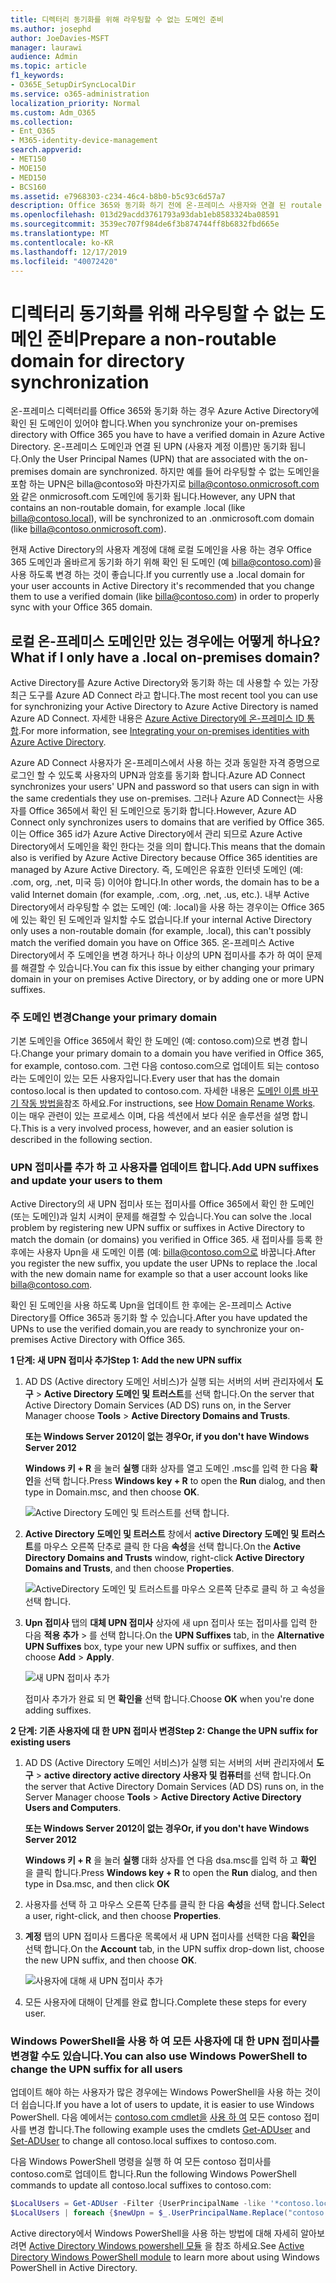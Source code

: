 ```yaml
---
title: 디렉터리 동기화를 위해 라우팅할 수 없는 도메인 준비
ms.author: josephd
author: JoeDavies-MSFT
manager: laurawi
audience: Admin
ms.topic: article
f1_keywords:
- O365E_SetupDirSyncLocalDir
ms.service: o365-administration
localization_priority: Normal
ms.custom: Adm_O365
ms.collection:
- Ent_O365
- M365-identity-device-management
search.appverid:
- MET150
- MOE150
- MED150
- BCS160
ms.assetid: e7968303-c234-46c4-b8b0-b5c93c6d57a7
description: Office 365와 동기화 하기 전에 온-프레미스 사용자와 연결 된 routale 도메인이 있는 경우 수행 해야 하는 작업에 대해 알아봅니다.
ms.openlocfilehash: 013d29acdd3761793a93dab1eb8583324ba08591
ms.sourcegitcommit: 3539ec707f984de6f3b874744ff8b6832fbd665e
ms.translationtype: MT
ms.contentlocale: ko-KR
ms.lasthandoff: 12/17/2019
ms.locfileid: "40072420"
---
```

# <a name="prepare-a-non-routable-domain-for-directory-synchronization"></a><span data-ttu-id="e439f-103">디렉터리 동기화를 위해 라우팅할 수 없는 도메인 준비</span><span class="sxs-lookup"><span data-stu-id="e439f-103">Prepare a non-routable domain for directory synchronization</span></span>
<span data-ttu-id="e439f-104">온-프레미스 디렉터리를 Office 365와 동기화 하는 경우 Azure Active Directory에 확인 된 도메인이 있어야 합니다.</span><span class="sxs-lookup"><span data-stu-id="e439f-104">When you synchronize your on-premises directory with Office 365 you have to have a verified domain in Azure Active Directory.</span></span> <span data-ttu-id="e439f-105">온-프레미스 도메인과 연결 된 UPN (사용자 계정 이름)만 동기화 됩니다.</span><span class="sxs-lookup"><span data-stu-id="e439f-105">Only the User Principal Names (UPN) that are associated with the on-premises domain are synchronized.</span></span> <span data-ttu-id="e439f-106">하지만 예를 들어 라우팅할 수 없는 도메인을 포함 하는 UPN은 billa@contoso와 마찬가지로 billa@contoso.onmicrosoft.com와 같은 onmicrosoft.com 도메인에 동기화 됩니다.</span><span class="sxs-lookup"><span data-stu-id="e439f-106">However, any UPN that contains an non-routable domain, for example .local (like billa@contoso.local), will be synchronized to an .onmicrosoft.com domain (like billa@contoso.onmicrosoft.com).</span></span> 

<span data-ttu-id="e439f-107">현재 Active Directory의 사용자 계정에 대해 로컬 도메인을 사용 하는 경우 Office 365 도메인과 올바르게 동기화 하기 위해 확인 된 도메인 (예 billa@contoso.com)을 사용 하도록 변경 하는 것이 좋습니다.</span><span class="sxs-lookup"><span data-stu-id="e439f-107">If you currently use a .local domain for your user accounts in Active Directory it's recommended that you change them to use a verified domain (like billa@contoso.com) in order to properly sync with your Office 365 domain.</span></span>
  
## <a name="what-if-i-only-have-a-local-on-premises-domain"></a><span data-ttu-id="e439f-108">로컬 온-프레미스 도메인만 있는 경우에는 어떻게 하나요?</span><span class="sxs-lookup"><span data-stu-id="e439f-108">What if I only have a .local on-premises domain?</span></span>

<span data-ttu-id="e439f-109">Active Directory를 Azure Active Directory와 동기화 하는 데 사용할 수 있는 가장 최근 도구를 Azure AD Connect 라고 합니다.</span><span class="sxs-lookup"><span data-stu-id="e439f-109">The most recent tool you can use for synchronizing your Active Directory to Azure Active Directory is named Azure AD Connect.</span></span> <span data-ttu-id="e439f-110">자세한 내용은 [Azure Active Directory에 온-프레미스 ID 통합](https://docs.microsoft.com/azure/architecture/reference-architectures/identity/azure-ad).</span><span class="sxs-lookup"><span data-stu-id="e439f-110">For more information, see [Integrating your on-premises identities with Azure Active Directory](https://docs.microsoft.com/azure/architecture/reference-architectures/identity/azure-ad).</span></span>
  
<span data-ttu-id="e439f-111">Azure AD Connect 사용자가 온-프레미스에서 사용 하는 것과 동일한 자격 증명으로 로그인 할 수 있도록 사용자의 UPN과 암호를 동기화 합니다.</span><span class="sxs-lookup"><span data-stu-id="e439f-111">Azure AD Connect synchronizes your users' UPN and password so that users can sign in with the same credentials they use on-premises.</span></span> <span data-ttu-id="e439f-112">그러나 Azure AD Connect는 사용자를 Office 365에서 확인 된 도메인으로 동기화 합니다.</span><span class="sxs-lookup"><span data-stu-id="e439f-112">However, Azure AD Connect only synchronizes users to domains that are verified by Office 365.</span></span> <span data-ttu-id="e439f-113">이는 Office 365 id가 Azure Active Directory에서 관리 되므로 Azure Active Directory에서 도메인을 확인 한다는 것을 의미 합니다.</span><span class="sxs-lookup"><span data-stu-id="e439f-113">This means that the domain also is verified by Azure Active Directory because Office 365 identities are managed by Azure Active Directory.</span></span> <span data-ttu-id="e439f-114">즉, 도메인은 유효한 인터넷 도메인 (예: .com, org, .net, 미국 등) 이어야 합니다.</span><span class="sxs-lookup"><span data-stu-id="e439f-114">In other words, the domain has to be a valid Internet domain (for example, .com, .org, .net, .us, etc.).</span></span> <span data-ttu-id="e439f-115">내부 Active Directory에서 라우팅할 수 없는 도메인 (예: .local)을 사용 하는 경우이는 Office 365에 있는 확인 된 도메인과 일치할 수도 없습니다.</span><span class="sxs-lookup"><span data-stu-id="e439f-115">If your internal Active Directory only uses a non-routable domain (for example, .local), this can't possibly match the verified domain you have on Office 365.</span></span> <span data-ttu-id="e439f-116">온-프레미스 Active Directory에서 주 도메인을 변경 하거나 하나 이상의 UPN 접미사를 추가 하 여이 문제를 해결할 수 있습니다.</span><span class="sxs-lookup"><span data-stu-id="e439f-116">You can fix this issue by either changing your primary domain in your on premises Active Directory, or by adding one or more UPN suffixes.</span></span>
  
### <a name="change-your-primary-domain"></a><span data-ttu-id="e439f-117">**주 도메인 변경**</span><span class="sxs-lookup"><span data-stu-id="e439f-117">**Change your primary domain**</span></span>

<span data-ttu-id="e439f-118">기본 도메인을 Office 365에서 확인 한 도메인 (예: contoso.com)으로 변경 합니다.</span><span class="sxs-lookup"><span data-stu-id="e439f-118">Change your primary domain to a domain you have verified in Office 365, for example, contoso.com.</span></span> <span data-ttu-id="e439f-119">그런 다음 contoso.com으로 업데이트 되는 contoso 라는 도메인이 있는 모든 사용자입니다.</span><span class="sxs-lookup"><span data-stu-id="e439f-119">Every user that has the domain contoso.local is then updated to contoso.com.</span></span> <span data-ttu-id="e439f-120">자세한 내용은 [도메인 이름 바꾸기 작동 방법을](https://go.microsoft.com/fwlink/p/?LinkId=624174)참조 하세요.</span><span class="sxs-lookup"><span data-stu-id="e439f-120">For instructions, see [How Domain Rename Works](https://go.microsoft.com/fwlink/p/?LinkId=624174).</span></span> <span data-ttu-id="e439f-121">이는 매우 관련이 있는 프로세스 이며, 다음 섹션에서 보다 쉬운 솔루션을 설명 합니다.</span><span class="sxs-lookup"><span data-stu-id="e439f-121">This is a very involved process, however, and an easier solution is described in the following section.</span></span>
  
### <a name="add-upn-suffixes-and-update-your-users-to-them"></a><span data-ttu-id="e439f-122">**UPN 접미사를 추가 하 고 사용자를 업데이트 합니다.**</span><span class="sxs-lookup"><span data-stu-id="e439f-122">**Add UPN suffixes and update your users to them**</span></span>

<span data-ttu-id="e439f-123">Active Directory의 새 UPN 접미사 또는 접미사를 Office 365에서 확인 한 도메인 (또는 도메인)과 일치 시켜이 문제를 해결할 수 있습니다.</span><span class="sxs-lookup"><span data-stu-id="e439f-123">You can solve the .local problem by registering new UPN suffix or suffixes in Active Directory to match the domain (or domains) you verified in Office 365.</span></span> <span data-ttu-id="e439f-124">새 접미사를 등록 한 후에는 사용자 Upn을 새 도메인 이름 (예: billa@contoso.com으로 바꿉니다.</span><span class="sxs-lookup"><span data-stu-id="e439f-124">After you register the new suffix, you update the user UPNs to replace the .local with the new domain name for example so that a user account looks like billa@contoso.com.</span></span>
  
<span data-ttu-id="e439f-125">확인 된 도메인을 사용 하도록 Upn을 업데이트 한 후에는 온-프레미스 Active Directory를 Office 365과 동기화 할 수 있습니다.</span><span class="sxs-lookup"><span data-stu-id="e439f-125">After you have updated the UPNs to use the verified domain,you are ready to synchronize your on-premises Active Directory with Office 365.</span></span>
  
 <span data-ttu-id="e439f-126">**1 단계: 새 UPN 접미사 추가**</span><span class="sxs-lookup"><span data-stu-id="e439f-126">**Step 1: Add the new UPN suffix**</span></span>
  
1. <span data-ttu-id="e439f-127">AD DS (Active directory 도메인 서비스)가 실행 되는 서버의 서버 관리자에서 **도구** \> **Active Directory 도메인 및 트러스트**를 선택 합니다.</span><span class="sxs-lookup"><span data-stu-id="e439f-127">On the server that Active Directory Domain Services (AD DS) runs on, in the Server Manager choose **Tools** \> **Active Directory Domains and Trusts**.</span></span>
    
    <span data-ttu-id="e439f-128">**또는 Windows Server 2012이 없는 경우**</span><span class="sxs-lookup"><span data-stu-id="e439f-128">**Or, if you don't have Windows Server 2012**</span></span>
    
    <span data-ttu-id="e439f-129">**Windows 키 + R** 을 눌러 **실행** 대화 상자를 열고 도메인 .msc를 입력 한 다음 **확인**을 선택 합니다.</span><span class="sxs-lookup"><span data-stu-id="e439f-129">Press **Windows key + R** to open the **Run** dialog, and then type in Domain.msc, and then choose **OK**.</span></span>
    
    ![Active Directory 도메인 및 트러스트를 선택 합니다.](media/46b6e007-9741-44af-8517-6f682e0ac974.png)
  
2. <span data-ttu-id="e439f-131">**Active Directory 도메인 및 트러스트** 창에서 **active Directory 도메인 및 트러스트**를 마우스 오른쪽 단추로 클릭 한 다음 **속성**을 선택 합니다.</span><span class="sxs-lookup"><span data-stu-id="e439f-131">On the **Active Directory Domains and Trusts** window, right-click **Active Directory Domains and Trusts**, and then choose **Properties**.</span></span>
    
    ![ActiveDirectory 도메인 및 트러스트를 마우스 오른쪽 단추로 클릭 하 고 속성을 선택 합니다.](media/39d20812-ffb5-4ba9-8d7b-477377ac360d.png)
  
3. <span data-ttu-id="e439f-133">**Upn 접미사** 탭의 **대체 UPN 접미사** 상자에 새 upn 접미사 또는 접미사를 입력 한 다음 **적용** **추가** \> 를 선택 합니다.</span><span class="sxs-lookup"><span data-stu-id="e439f-133">On the **UPN Suffixes** tab, in the **Alternative UPN Suffixes** box, type your new UPN suffix or suffixes, and then choose **Add** \> **Apply**.</span></span>
    
    ![새 UPN 접미사 추가](media/a4aaf919-7adf-469a-b93f-83ef284c0915.PNG)
  
    <span data-ttu-id="e439f-135">접미사 추가가 완료 되 면 **확인을** 선택 합니다.</span><span class="sxs-lookup"><span data-stu-id="e439f-135">Choose **OK** when you're done adding suffixes.</span></span> 
    
 <span data-ttu-id="e439f-136">**2 단계: 기존 사용자에 대 한 UPN 접미사 변경**</span><span class="sxs-lookup"><span data-stu-id="e439f-136">**Step 2: Change the UPN suffix for existing users**</span></span>
  
1. <span data-ttu-id="e439f-137">AD DS (Active Directory 도메인 서비스)가 실행 되는 서버의 서버 관리자에서 **도구** \> **active directory active directory 사용자 및 컴퓨터**를 선택 합니다.</span><span class="sxs-lookup"><span data-stu-id="e439f-137">On the server that Active Directory Domain Services (AD DS) runs on, in the Server Manager choose **Tools** \> **Active Directory Active Directory Users and Computers**.</span></span>
    
    <span data-ttu-id="e439f-138">**또는 Windows Server 2012이 없는 경우**</span><span class="sxs-lookup"><span data-stu-id="e439f-138">**Or, if you don't have Windows Server 2012**</span></span>
    
    <span data-ttu-id="e439f-139">**Windows 키 + R** 을 눌러 **실행** 대화 상자를 연 다음 dsa.msc를 입력 하 고 **확인** 을 클릭 합니다.</span><span class="sxs-lookup"><span data-stu-id="e439f-139">Press **Windows key + R** to open the **Run** dialog, and then type in Dsa.msc, and then click **OK**</span></span>
    
2. <span data-ttu-id="e439f-140">사용자를 선택 하 고 마우스 오른쪽 단추를 클릭 한 다음 **속성**을 선택 합니다.</span><span class="sxs-lookup"><span data-stu-id="e439f-140">Select a user, right-click, and then choose **Properties**.</span></span>
    
3. <span data-ttu-id="e439f-141">**계정** 탭의 UPN 접미사 드롭다운 목록에서 새 UPN 접미사를 선택한 다음 **확인**을 선택 합니다.</span><span class="sxs-lookup"><span data-stu-id="e439f-141">On the **Account** tab, in the UPN suffix drop-down list, choose the new UPN suffix, and then choose **OK**.</span></span>
    
    ![사용자에 대해 새 UPN 접미사 추가](media/54876751-49f0-48cc-b864-2623c4835563.png)
  
4. <span data-ttu-id="e439f-143">모든 사용자에 대해이 단계를 완료 합니다.</span><span class="sxs-lookup"><span data-stu-id="e439f-143">Complete these steps for every user.</span></span>
    
   
### <a name="you-can-also-use-windows-powershell-to-change-the-upn-suffix-for-all-users"></a><span data-ttu-id="e439f-144">**Windows PowerShell을 사용 하 여 모든 사용자에 대 한 UPN 접미사를 변경할 수도 있습니다.**</span><span class="sxs-lookup"><span data-stu-id="e439f-144">**You can also use Windows PowerShell to change the UPN suffix for all users**</span></span>

<span data-ttu-id="e439f-145">업데이트 해야 하는 사용자가 많은 경우에는 Windows PowerShell을 사용 하는 것이 더 쉽습니다.</span><span class="sxs-lookup"><span data-stu-id="e439f-145">If you have a lot of users to update, it is easier to use Windows PowerShell.</span></span> <span data-ttu-id="e439f-146">다음 예에서는 [contoso.com cmdlet을](https://go.microsoft.com/fwlink/p/?LinkId=624312) [사용 하 여](https://go.microsoft.com/fwlink/p/?LinkId=624313) 모든 contoso 접미사를 변경 합니다.</span><span class="sxs-lookup"><span data-stu-id="e439f-146">The following example uses the cmdlets [Get-ADUser](https://go.microsoft.com/fwlink/p/?LinkId=624312) and [Set-ADUser](https://go.microsoft.com/fwlink/p/?LinkId=624313) to change all contoso.local suffixes to contoso.com.</span></span> 

<span data-ttu-id="e439f-147">다음 Windows PowerShell 명령을 실행 하 여 모든 contoso 접미사를 contoso.com로 업데이트 합니다.</span><span class="sxs-lookup"><span data-stu-id="e439f-147">Run the following Windows PowerShell commands to update all contoso.local suffixes to contoso.com:</span></span>
    
  ```powershell
  $LocalUsers = Get-ADUser -Filter {UserPrincipalName -like '*contoso.local'} -Properties userPrincipalName -ResultSetSize $null
  $LocalUsers | foreach {$newUpn = $_.UserPrincipalName.Replace("contoso.local","contoso.com"); $_ | Set-ADUser -UserPrincipalName $newUpn}
  ```

<span data-ttu-id="e439f-148">Active directory에서 Windows PowerShell을 사용 하는 방법에 대해 자세히 알아보려면 [Active Directory Windows powershell 모듈](https://go.microsoft.com/fwlink/p/?LinkId=624314) 을 참조 하세요.</span><span class="sxs-lookup"><span data-stu-id="e439f-148">See [Active Directory Windows PowerShell module](https://go.microsoft.com/fwlink/p/?LinkId=624314) to learn more about using Windows PowerShell in Active Directory.</span></span> 

